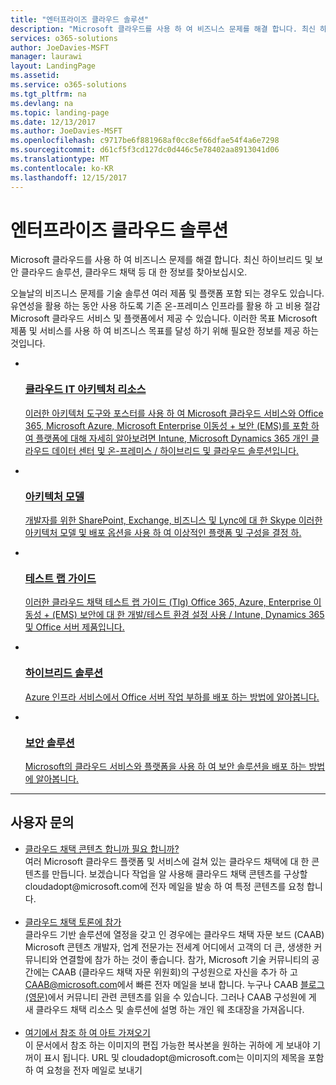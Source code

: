 ```yaml
---
title: "엔터프라이즈 클라우드 솔루션"
description: "Microsoft 클라우드를 사용 하 여 비즈니스 문제를 해결 합니다. 최신 하이브리드 및 보안 클라우드 솔루션, 클라우드 채택 등 대 한 정보를 찾아보십시오."
services: o365-solutions
author: JoeDavies-MSFT
manager: laurawi
layout: LandingPage
ms.assetid: 
ms.service: o365-solutions
ms.tgt_pltfrm: na
ms.devlang: na
ms.topic: landing-page
ms.date: 12/13/2017
ms.author: JoeDavies-MSFT
ms.openlocfilehash: c9717be6f881968af0cc8ef66dfae54f4a6e7298
ms.sourcegitcommit: d61cf5f3cd127dc0d446c5e78402aa8913041d06
ms.translationtype: MT
ms.contentlocale: ko-KR
ms.lasthandoff: 12/15/2017
---
```

<h1>엔터프라이즈 클라우드 솔루션</h1>
<p>Microsoft 클라우드를 사용 하 여 비즈니스 문제를 해결 합니다. 최신 하이브리드 및 보안 클라우드 솔루션, 클라우드 채택 등 대 한 정보를 찾아보십시오.</p>
<p>오늘날의 비즈니스 문제를 기술 솔루션 여러 제품 및 플랫폼 포함 되는 경우도 있습니다. 유연성을 활용 하는 동안 사용 하도록 기존 온-프레미스 인프라를 활용 하 고 비용 절감 Microsoft 클라우드 서비스 및 플랫폼에서 제공 수 있습니다. 이러한 목표 Microsoft 제품 및 서비스를 사용 하 여 비즈니스 목표를 달성 하기 위해 필요한 정보를 제공 하는 것입니다.</p>
<ul class="cardsF panelContent">
    <li>
        <a href="/office365/enterprise/microsoft-cloud-it-architecture-resources">
        <div class="cardSize">
            <div class="cardPadding">
                <div class="card">
                    <div class="cardImageOuter">
                        <div class="cardImage">
                            <img src="https://docs.microsoft.com/en-us/media/common/i_cloud_it_architecture.svg" alt="" />
                        </div>
                    </div>
                    <div class="cardText">
                        <h3>클라우드 IT 아키텍처 리소스</h3>
                <p>이러한 아키텍처 도구와 포스터를 사용 하 여 Microsoft 클라우드 서비스와 Office 365, Microsoft Azure, Microsoft Enterprise 이동성 + 보안 (EMS)를 포함 하 여 플랫폼에 대해 자세히 알아보려면 Intune, Microsoft Dynamics 365 개인 클라우드 데이터 센터 및 온-프레미스 / 하이브리드 및 클라우드 솔루션입니다.</p>
                    </div>
                </div>
            </div>
        </div>
        </a>
    </li> 
    <li>
        <a href="/office365/enterprise/architectural-models-for-sharepoint-exchange-skype-for-business-and-lync">
        <div class="cardSize">
            <div class="cardPadding">
                <div class="card">
                    <div class="cardImageOuter">
                        <div class="cardImage">
                            <img src="https://docs.microsoft.com/media/common/i_architecture.svg" alt="" />
                        </div>
                    </div>
                    <div class="cardText">
                        <h3>아키텍처 모델</h3>
                <p>개발자를 위한 SharePoint, Exchange, 비즈니스 및 Lync에 대 한 Skype 이러한 아키텍처 모델 및 배포 옵션을 사용 하 여 이상적인 플랫폼 및 구성을 결정 하.</p>
                    </div>
                </div>
            </div>
        </div>
        </a>
    </li>
    <li>
        <a href="/office365/enterprise/cloud-adoption-test-lab-guides-tlgs">
        <div class="cardSize">
            <div class="cardPadding">
                <div class="card">
                    <div class="cardImageOuter">
                        <div class="cardImage">
                            <img src="https://docs.microsoft.com/media/common/i_test.svg" alt="" />
                        </div>
                    </div>
                    <div class="cardText">
                        <h3>테스트 랩 가이드</h3>
                <p>이러한 클라우드 채택 테스트 랩 가이드 (Tlg) Office 365, Azure, Enterprise 이동성 + (EMS) 보안에 대 한 개발/테스트 환경 설정 사용 / Intune, Dynamics 365 및 Office 서버 제품입니다.</p>
                    </div>
                </div>
            </div>
        </div>
        </a>
    </li>
    <li>
        <a href="/office365/enterprise/hybrid-solutions">
        <div class="cardSize">
            <div class="cardPadding">
                <div class="card">
                    <div class="cardImageOuter">
                        <div class="cardImage">
                            <img src="https://docs.microsoft.com/en-us/media/common/i_hybrid.svg" alt="" />
                        </div>
                    </div>
                    <div class="cardText">
                        <h3>하이브리드 솔루션</h3>
                <p>Azure 인프라 서비스에서 Office 서버 작업 부하를 배포 하는 방법에 알아봅니다.</p>
                    </div>
                </div>
            </div>
        </div>
        </a>
    </li>
    <li>
        <a href="/office365/enterprise/security-solutions">
        <div class="cardSize">
            <div class="cardPadding">
                <div class="card">
                    <div class="cardImageOuter">
                        <div class="cardImage">
                            <img src="https://docs.microsoft.com/media/common/i_cloud-security.svg" alt="" />
                        </div>
                    </div>
                    <div class="cardText">
                        <h3>보안 솔루션</h3>
                <p>Microsoft의 클라우드 서비스와 플랫폼을 사용 하 여 보안 솔루션을 배포 하는 방법에 알아봅니다.</p>
                    </div>
                </div>
            </div>
        </div>
        </a>
    </li>
</ul>

---

<h2>사용자 문의</h2>
<ul>
    <li><a href="mailto:cloudadopt@microsoft.com?Subject=[Cloud%20Adoption%20Content%20Feedback]:%20">클라우드 채택 콘텐츠 합니까 필요 합니까?</a><br>여러 Microsoft 클라우드 플랫폼 및 서비스에 걸쳐 있는 클라우드 채택에 대 한 콘텐츠를 만듭니다. 보겠습니다 작업을 알 사용해 클라우드 채택 콘텐츠를 구상할 cloudadopt@microsoft.com에 전자 메일을 발송 하 여 특정 콘텐츠를 요청 합니다.</li><br>
    <li><a href="https://aka.ms/caab">클라우드 채택 토론에 참가</a><br>클라우드 기반 솔루션에 열정을 갖고 인 경우에는 클라우드 채택 자문 보드 (CAAB) Microsoft 콘텐츠 개발자, 업계 전문가는 전세계 어디에서 고객의 더 큰, 생생한 커뮤니티와 연결할에 참가 하는 것이 좋습니다. 참가, Microsoft 기술 커뮤니티의 공간에는 CAAB (클라우드 채택 자문 위원회)의 구성원으로 자신을 추가 하 고 <a href="mailto:caab@microsoft.com?Subject=I%20just%20joined%20the%20Cloud%20Adoption%20Advisory%20Board!">CAAB@microsoft.com</a>에서 빠른 전자 메일을 보내 합니다. 누구나 CAAB <a href="https://blogs.technet.com/b/solutions_advisory_board/">블로그 (영문)</a>에서 커뮤니티 관련 콘텐츠를 읽을 수 있습니다. 그러나 CAAB 구성원에 게 새 클라우드 채택 리소스 및 솔루션에 설명 하는 개인 웨 초대장을 가져옵니다.</li><br>
    <li><a href="mailto:cloudadopt@microsoft.com?subject=[Art%20Request]:%20">여기에서 참조 하 여 아트 가져오기</a><br>이 문서에서 참조 하는 이미지의 편집 가능한 복사본을 원하는 귀하에 게 보내야 기꺼이 표시 됩니다. URL 및 cloudadopt@microsoft.com는 이미지의 제목을 포함 하 여 요청을 전자 메일로 보내기</li>
</ul>